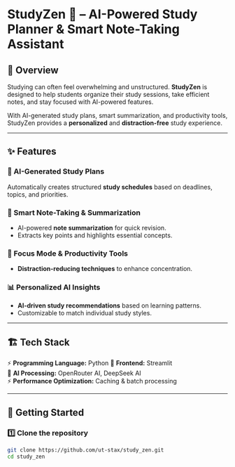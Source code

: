 # StudyZen 🧠 – AI-Powered Study Planner & Smart Note-Taking Assistant  

## 📌 Overview  
Studying can often feel overwhelming and unstructured. **StudyZen** is designed to help students organize their study sessions, take efficient notes, and stay focused with AI-powered features.  

With AI-generated study plans, smart summarization, and productivity tools, StudyZen provides a **personalized** and **distraction-free** study experience.  

---

## ✨ Features  

### 🔹 AI-Generated Study Plans  
Automatically creates structured **study schedules** based on deadlines, topics, and priorities.  

### 📝 Smart Note-Taking & Summarization  
- AI-powered **note summarization** for quick revision.  
- Extracts key points and highlights essential concepts.  

### 🎯 Focus Mode & Productivity Tools  
- **Distraction-reducing techniques** to enhance concentration.  

### 📊 Personalized AI Insights  
- **AI-driven study recommendations** based on learning patterns.  
- Customizable to match individual study styles.  

---

## 🏗️ Tech Stack  

⚡ **Programming Language:** Python
🚀 **Frontend:** Streamlit  
🤖 **AI Processing:** OpenRouter AI, DeepSeek AI  
⚡ **Performance Optimization:** Caching & batch processing  

---

## 🚀 Getting Started  

### 1️⃣ Clone the repository  
```sh
git clone https://github.com/ut-stax/study_zen.git
cd study_zen

